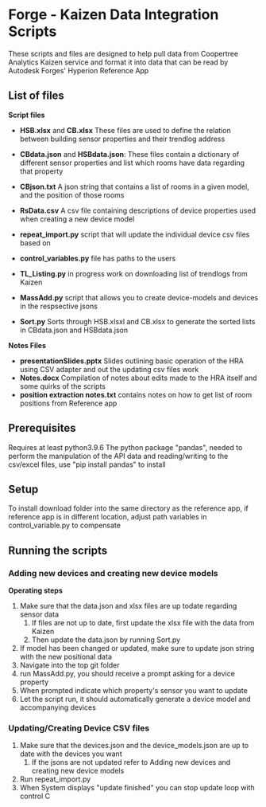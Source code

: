 # Forge - Kaizen Data Integration Scripts

These scripts and files are designed to help pull data from Coopertree Analytics Kaizen service and format it into data that can be read by Autodesk Forges' Hyperion Reference App

## List of files
**Script files**

- **HSB.xlsx** and **CB.xlsx** These files are used to define the relation between building sensor properties and their trendlog address
- **CBdata.json** and **HSBdata.json**: These files contain a dictionary of different sensor properties and list which rooms have data regarding that property
- **CBjson.txt** A json string that contains a list of rooms in a given model, and the position of those rooms
- **RsData.csv** A csv file containing descriptions of device properties used when creating a new device model
- **repeat_import.py** script that will update the individual device csv files based on
- **control_variables.py** file has paths to the users

- **TL_Listing.py** in progress work on downloading list of trendlogs from Kaizen
- **MassAdd.py**  script that allows you to create device-models and devices in the respsective jsons
- **Sort.py**  Sorts through HSB.xlsxl and CB.xlsx to generate the sorted lists in CBdata.json and HSBdata.json

**Notes Files**
- **presentationSlides.pptx** Slides outlining basic operation of the HRA using CSV adapter and out the updating csv files work
- **Notes.docx** Compilation of notes about edits made to the HRA itself and some quirks of the scripts
- **position extraction notes.txt** contains notes on how to get list of room positions from Reference app

## Prerequisites
Requires at least python3.9.6
The python package "pandas", needed to perform the manipulation of the API data and reading/writing to  the csv/excel files, use "pip install pandas" to install

## Setup
To install download folder into the same directory as the reference app, if reference app is in different location, adjust path variables in control_variable.py to compensate

## Running the scripts

### Adding new devices and creating new device models
**Operating steps**
1. Make sure that the data.json and xlsx files are up todate regarding sensor data
   1. If files are not up to date, first update the xlsx file with the data from Kaizen
   2. Then update the data.json by running Sort.py
2. If model has been changed or updated, make sure to update json string with the new positional data
3. Navigate into the top git folder
4. run MassAdd.py, you should receive a prompt asking for a device property
5. When prompted indicate which property's sensor you want to update
6. Let the script run, it should automatically generate a device model and accompanying devices

### Updating/Creating Device CSV files
1. Make sure that the devices.json and the device_models.json are up to date with the devices you want
   1. If the jsons are not updated refer to Adding new devices and creating new device models
2. Run repeat_import.py
3. When System displays "update finished" you can stop update loop with control C 




